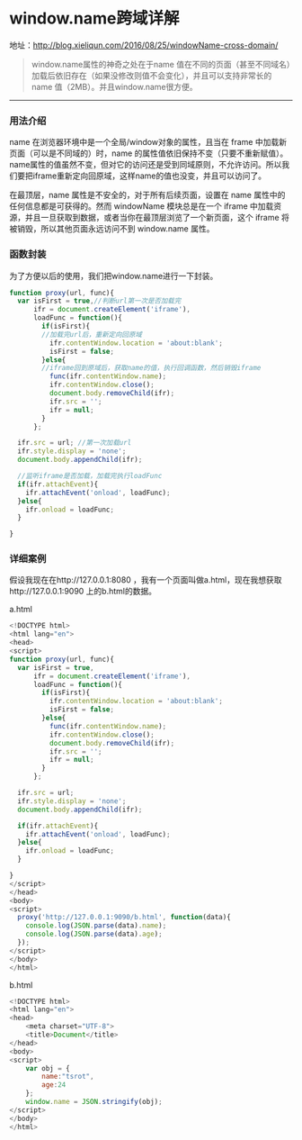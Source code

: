 # window.name跨域详解


地址：http://blog.xieliqun.com/2016/08/25/windowName-cross-domain/

>  window.name属性的神奇之处在于name 值在不同的页面（甚至不同域名）加载后依旧存在（如果没修改则值不会变化），并且可以支持非常长的 name 值（2MB）。并且window.name很方便。


----------

### 用法介绍

name 在浏览器环境中是一个全局/window对象的属性，且当在 frame 中加载新页面（可以是不同域的）时，name 的属性值依旧保持不变（只要不重新赋值）。name属性的值虽然不变，但对它的访问还是受到同域原则，不允许访问。所以我们要把iframe重新定向回原域，这样name的值也没变，并且可以访问了。

在最顶层，name 属性是不安全的，对于所有后续页面，设置在 name 属性中的任何信息都是可获得的。然而 windowName 模块总是在一个 iframe 中加载资源，并且一旦获取到数据，或者当你在最顶层浏览了一个新页面，这个 iframe 将被销毁，所以其他页面永远访问不到 window.name 属性。


### 函数封装

为了方便以后的使用，我们把window.name进行一下封装。

```javascript
function proxy(url, func){
  var isFirst = true,//判断url第一次是否加载完
      ifr = document.createElement('iframe'),
      loadFunc = function(){
        if(isFirst){ 
        //加载完url后，重新定向回原域
          ifr.contentWindow.location = 'about:blank';
          isFirst = false;
        }else{ 
        //iframe回到原域后，获取name的值，执行回调函数，然后销毁iframe
          func(ifr.contentWindow.name);
          ifr.contentWindow.close();
          document.body.removeChild(ifr);
          ifr.src = '';
          ifr = null;
        }
      };

  ifr.src = url; //第一次加载url
  ifr.style.display = 'none';
  document.body.appendChild(ifr);

  //监听iframe是否加载，加载完执行loadFunc
  if(ifr.attachEvent){
  	ifr.attachEvent('onload', loadFunc);
  }else{
  	ifr.onload = loadFunc;
  }

}
```


### 详细案例

假设我现在在http://127.0.0.1:8080 ，我有一个页面叫做a.html，现在我想获取http://127.0.0.1:9090 上的b.html的数据。

a.html
```javascript
<!DOCTYPE html>
<html lang="en">
<head>
<script>
function proxy(url, func){
  var isFirst = true,
      ifr = document.createElement('iframe'),
      loadFunc = function(){
        if(isFirst){
          ifr.contentWindow.location = 'about:blank';
          isFirst = false;
        }else{
          func(ifr.contentWindow.name);
          ifr.contentWindow.close();
          document.body.removeChild(ifr);
          ifr.src = '';
          ifr = null;
        }
      };

  ifr.src = url;
  ifr.style.display = 'none';
  document.body.appendChild(ifr);

  if(ifr.attachEvent){
  	ifr.attachEvent('onload', loadFunc);
  }else{
  	ifr.onload = loadFunc;
  }

}
</script>
</head>
<body>
<script>
  proxy('http://127.0.0.1:9090/b.html', function(data){
    console.log(JSON.parse(data).name);
    console.log(JSON.parse(data).age);
  });
</script>
</body>
</html>
```

b.html
```javascript
<!DOCTYPE html>
<html lang="en">
<head>
	<meta charset="UTF-8">
	<title>Document</title>
</head>
<body>
<script>
	var obj = {
		name:"tsrot",
		age:24
	};
    window.name = JSON.stringify(obj);
</script>
</body>
</html>
```

